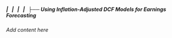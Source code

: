 ##### |   |   |   |   ├── Using Inflation-Adjusted DCF Models for Earnings Forecasting

*Add content here*